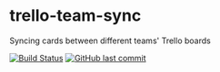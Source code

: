 # trello-team-sync
Syncing cards between different teams' Trello boards

[![Build Status](https://travis-ci.com/e2jk/trello-team-sync.svg?branch=master)](https://travis-ci.com/e2jk/trello-team-sync)
[![GitHub last commit](https://img.shields.io/github/last-commit/e2jk/trello-team-sync.svg)](https://github.com/e2jk/trello-team-sync/commits/master)
